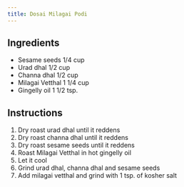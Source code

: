 ```yaml
---
title: Dosai Milagai Podi
---
```


## Ingredients
- Sesame seeds 1/4 cup
- Urad dhal 1/2 cup
- Channa dhal 1/2 cup
- Milagai Vetthal 1 1/4 cup
- Gingelly oil 1 1/2 tsp.

## Instructions
1. Dry roast urad dhal until it reddens
1. Dry roast channa dhal until it reddens
1. Dry roast sesame seeds until it reddens
1. Roast Milagai Vetthal in hot gingelly oil
1. Let it cool
1. Grind urad dhal, channa dhal and sesame seeds
1. Add milagai vetthal and grind with 1 tsp. of kosher salt
